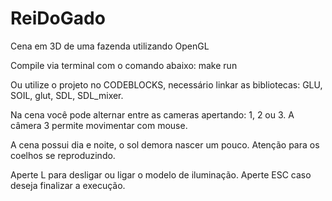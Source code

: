 # ReiDoGado
Cena em 3D de uma fazenda utilizando OpenGL

Compile via terminal com o comando abaixo:
make run

Ou utilize o projeto no CODEBLOCKS, necessário linkar as bibliotecas:
GLU, SOIL, glut, SDL, SDL_mixer.

Na cena você pode alternar entre as cameras apertando: 1, 2 ou 3.
A câmera 3 permite movimentar com mouse.

A cena possui dia e noite, o sol demora nascer um pouco. 
Atenção para os coelhos se reproduzindo.

Aperte L para desligar ou ligar o modelo de iluminação.
Aperte ESC caso deseja finalizar a execução.
